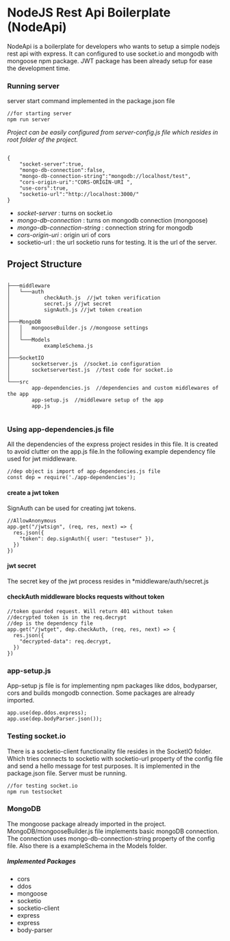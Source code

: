 # NodeJS Rest Api Boilerplate (NodeApi)

NodeApi is a boilerplate for developers who wants to setup a simple nodejs rest api with express. It can configured to use socket.io and mongodb with mongoose npm package. JWT package has been already setup for ease the development time. 

### Running server 
server start command implemented in the package.json file

```
//for starting server
npm run server
```

_Project can be easily configured from server-config.js file which resides in root folder of the project._
```

{
    "socket-server":true,   
    "mongo-db-connection":false,
    "mongo-db-connection-string":"mongodb://localhost/test",
    "cors-origin-uri":"CORS-ORİGİN-URI ",
    "use-cors":true,
    "socketio-url":"http://localhost:3000/"
}
```

* *socket-server* : turns on socket.io
* *mongo-db-connection* : turns on mongodb connection (mongoose)
* *mongo-db-connection-string* : connection string for mongodb
* *cors-origin-uri* : origin uri of cors
* socketio-url : the url socketio runs for testing. It is the url of the server.

## Project Structure

```

├───middleware
│   └───auth
│           checkAuth.js  //jwt token verification
│           secret.js //jwt secret
│           signAuth.js //jwt token creation
│
├───MongoDB
│   │   mongooseBuilder.js //mongoose settings
│   │
│   └───Models
│           exampleSchema.js
│
├───SocketIO
│       socketserver.js  //socket.io configuration
│       socketservertest.js  //test code for socket.io
│
└───src
        app-dependencies.js  //dependencies and custom middlewares of the app
        app-setup.js  //middleware setup of the app
        app.js 


```

### Using app-dependencies.js file

All the dependencies of the express project resides in this file. It is created to avoid clutter on the app.js file.In the following example dependency file used for jwt middleware.

```
//dep object is import of app-dependencies.js file
const dep = require('./app-dependencies');
```
#### create a jwt token

SignAuth can be used for creating jwt tokens.
```
//AllowAnonymous
app.get("/jwtsign", (req, res, next) => {
  res.json({
    "token": dep.signAuth({ user: "testuser" }),
  })
})
```
#### jwt secret

The secret key of the jwt process resides in *middleware/auth/secret.js

#### checkAuth middleware blocks requests without token

```
//token guarded request. Will return 401 without token
//decrypted token is in the req.decrypt
//dep is the dependency file
app.get("/jwtget", dep.checkAuth, (req, res, next) => {
  res.json({
    "decrypted-data": req.decrypt,
  })
})
```

### app-setup.js

App-setup js file is for implementing npm packages like ddos, bodyparser, cors and builds mongodb connection. Some packages are already imported. 

```
app.use(dep.ddos.express);
app.use(dep.bodyParser.json());
```


### Testing socket.io

There is a socketio-client functionality file resides in the SocketIO folder. Which tries connects to socketio with socketio-url property of the config file and send a hello message for test purposes. It is implemented in the package.json file. Server must be running.

```
//for testing socket.io
npm run testsocket
```

### MongoDB

The mongoose package already imported in the project. MongoDB/mongooseBuilder.js file implements basic mongoDB connection. The connection uses mongo-db-connection-string property of the config file. Also there is a exampleSchema in the Models folder.



##### Implemented Packages
* cors
* ddos
* mongoose
* socketio
* socketio-client
* express
* express
* body-parser
